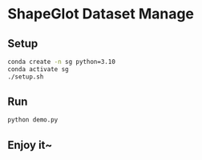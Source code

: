 # ShapeGlot Dataset Manage

## Setup

```bash
conda create -n sg python=3.10
conda activate sg
./setup.sh
```

## Run

```bash
python demo.py
```

## Enjoy it~
